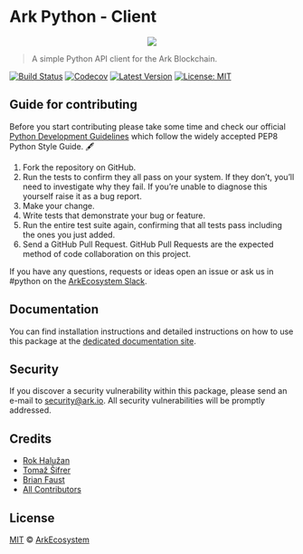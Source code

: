 # Ark Python - Client

<p align="center">
    <img src="https://github.com/ArkEcosystem/python-client/blob/master/banner.png" />
</p>

> A simple Python API client for the Ark Blockchain.

[![Build Status](https://badgen.now.sh/circleci/github/ArkEcosystem/python-client)](https://circleci.com/gh/ArkEcosystem/python-client)
[![Codecov](https://badgen.now.sh/codecov/c/github/arkecosystem/python-client)](https://codecov.io/gh/arkecosystem/python-client)
[![Latest Version](https://badgen.now.sh/github/release/ArkEcosystem/python-client)](https://github.com/ArkEcosystem/python-client/releases/latest)
[![License: MIT](https://badgen.now.sh/badge/license/MIT/green)](https://opensource.org/licenses/MIT)

## Guide for contributing

Before you start contributing please take some time and check our official [Python Development Guidelines](https://github.com/ArkEcosystem/development-guidelines/blob/master/Python/README.md) which follow the widely accepted PEP8 Python Style Guide. 🖋

1. Fork the repository on GitHub.
2. Run the tests to confirm they all pass on your system. If they don’t, you’ll need to investigate why they fail. If you’re unable to diagnose this yourself raise it as a bug report.
3. Make your change.
4. Write tests that demonstrate your bug or feature.
5. Run the entire test suite again, confirming that all tests pass including the ones you just added.
6. Send a GitHub Pull Request. GitHub Pull Requests are the expected method of code collaboration on this project.

If you have any questions, requests or ideas open an issue or ask us in #python on the [ArkEcosystem Slack](https://ark.io/slack).

## Documentation

You can find installation instructions and detailed instructions on how to use this package at the [dedicated documentation site](https://docs.ark.io/api/sdk/clients/python.html).

## Security

If you discover a security vulnerability within this package, please send an e-mail to security@ark.io. All security vulnerabilities will be promptly addressed.

## Credits

- [Rok Halužan](https://github.com/roks0n)
- [Tomaž Šifrer](https://github.com/tsifrer)
- [Brian Faust](https://github.com/faustbrian)
- [All Contributors](../../contributors)

## License

[MIT](LICENSE) © [ArkEcosystem](https://ark.io)
